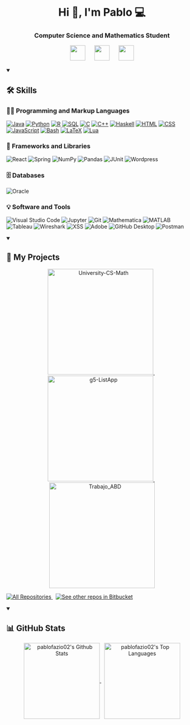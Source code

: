 <h1 align="center">Hi 👋, I'm Pablo 💻</h1>
<h3 align="center">Computer Science and Mathematics Student</h3>

<!-- Social icons section -->
<p align="center">
  <a href="mailto:pablofazio02@gmail.com"><img width="40px" src="https://img.icons8.com/color/48/000000/gmail--v1.png"></a>&nbsp;&nbsp;&nbsp;&nbsp;&nbsp;
  <a href="https://linkedin.com/in/pablofazioa"><img width="40px" src="https://cdn.jsdelivr.net/gh/devicons/devicon/icons/linkedin/linkedin-original.svg"></a>&nbsp;&nbsp;&nbsp;&nbsp;&nbsp;
  <a href="https://github.com/pablofazio02"><img width="40px" src="https://cdn.jsdelivr.net/gh/devicons/devicon/icons/github/github-original.svg"></a>
</p>

<details open>
  <summary><h2>🛠️ Skills</h2></summary>
  <!-- Algunos badges son de https://github.com/Ileriayo/markdown-badges -->

  <h3>👨‍💻 Programming and Markup Languages</h3>
  <p>
      <p>
      <a href="https://github.com/search?q=user%3Apablofazio02+language%3AJava"><img alt="Java" src="https://custom-icon-badges.demolab.com/badge/Java-007396.svg?logo=java&logoColor=white"></a>
      <a href="https://github.com/search?q=user%3Apablofazio02+language%3APython"><img alt="Python" src="https://img.shields.io/badge/Python-14354C.svg?logo=python&logoColor=white"></a>
      <a href="https://github.com/search?q=user%3Apablofazio02+language%3AR"><img alt="R" src="https://img.shields.io/badge/R-276DC3.svg?logo=r&logoColor=white"></a>
      <a href="https://github.com/search?q=user%3Apablofazio02+language%3ASQL"><img alt="SQL" src="https://img.shields.io/badge/SQL-4479A1.svg?logo=postgresql&logoColor=white"></a>
      <a href="https://github.com/search?q=user%3Apablofazio02+language%3AC"><img alt="C" src="https://img.shields.io/badge/C-03599C.svg?logo=c&logoColor=white"></a>
      <a href="https://github.com/search?q=user%3Apablofazio02+language%3AC%2B%2B"><img alt="C++" src="https://img.shields.io/badge/C++-9C033A.svg?logo=cpp&logoColor=white"></a>
      <a href="https://github.com/search?q=user%3Apablofazio02+language%3AHaskell"><img alt="Haskell" src="https://img.shields.io/badge/Haskell-5D4F85.svg?logo=haskell&logoColor=white"></a>
      <a href="https://github.com/search?q=user%3Apablofazio02+language%3AHTML"><img alt="HTML" src="https://img.shields.io/badge/HTML-E34F26.svg?logo=html5&logoColor=white"></a>
      <a href="https://github.com/search?q=user%3Apablofazio02+language%3ACSS"><img alt="CSS" src="https://img.shields.io/badge/CSS-1572B6.svg?logo=css3&logoColor=white"></a>
      <a href="https://github.com/search?q=user%3Apablofazio02+language%3AJavaScript"><img alt="JavaScript" src="https://img.shields.io/badge/JavaScript-F7DF1E.svg?logo=javascript&logoColor=black"></a>
      <a href="https://github.com/search?q=user%3Apablofazio02+language%3ABash"><img alt="Bash" src="https://img.shields.io/badge/Bash-121011.svg?logo=gnu-bash&logoColor=white"></a>
      <a href="https://github.com/search?q=user%3Apablofazio02+language%3ALaTeX"><img alt="LaTeX" src="https://img.shields.io/badge/LaTeX-008080.svg?logo=LaTeX&logoColor=white"></a>
      <a href="https://github.com/search?q=user%3Apablofazio02+language%3ALua"><img alt="Lua" src="https://img.shields.io/badge/Lua-2C2D72.svg?logo=lua&logoColor=white"></a>
  </p>
  </p>

  <h3>🧰 Frameworks and Libraries</h3>
  <p>
      <img alt="React" src="https://img.shields.io/badge/React-20232a.svg?logo=react&logoColor=%2361DAFB">
      <img alt="Spring" src="https://img.shields.io/badge/Spring-6DB33F.svg?logo=spring&logoColor=white">
      <img alt="NumPy" src="https://img.shields.io/badge/Numpy-013243.svg?logo=numpy&logoColor=white">
      <img alt="Pandas" src="https://img.shields.io/badge/Pandas-150458.svg?logo=pandas&logoColor=white">
      <img alt="JUnit" src="https://custom-icon-badges.demolab.com/badge/JUnit-25A162.svg?logo=check-circle&logoColor=white">
      <img alt="Wordpress" src="https://img.shields.io/badge/Wordpress-21759B?logo=wordpress&logoColor=white">
  </p>

  <h3>🗄️ Databases</h3>
  <p>
      <img alt="Oracle" src="https://img.shields.io/badge/Oracle-F80000.svg?logo=oracle&logoColor=white">
  </p>

  <h3>💡 Software and Tools</h3>
  <p>
      <img alt="Visual Studio Code" src="https://img.shields.io/badge/Visual%20Studio%20Code-0078d7.svg?logo=visual-studio-code&logoColor=white"></a>
      <img alt="Jupyter" src="https://img.shields.io/badge/Jupyter-F37626.svg?logo=jupyter&logoColor=white">
      <img alt="Git" src="https://img.shields.io/badge/Git-F05032.svg?logo=git&logoColor=white">
      <img alt="Mathematica" src="https://img.shields.io/badge/Mathematica-DD1100.svg?logo=wolfram-mathematica&logoColor=white">
      <img alt="MATLAB" src="https://img.shields.io/badge/MATLAB-0076A8.svg?logo=mathworks&logoColor=white">
      <img alt="Tableau" src="https://img.shields.io/badge/Tableau-E97627.svg?logo=tableau&logoColor=white">
      <img alt="Wireshark" src="https://img.shields.io/badge/Wireshark-1679A7.svg?logo=wireshark&logoColor=white">
      <img alt="XSS" src="https://img.shields.io/badge/XSS-2B2B2B.svg?logo=hackthebox&logoColor=green">
      <img alt="Adobe" src="https://img.shields.io/badge/Adobe-FF0000.svg?logo=adobe&logoColor=white">
      <img alt="GitHub Desktop" src="https://img.shields.io/badge/GitHub%20Desktop-8034A9.svg?logo=github&logoColor=white">
      <img alt="Postman" src="https://img.shields.io/badge/Postman-FF6C37?logo=postman&logoColor=white">



  </p>
</details>

<details open>
  <summary><h2>📘 My Projects</h2></summary>
  <p align="center">
    <a href="https://github.com/pablofazio02/University-CS-Math">
      <img width="278" src="https://github-readme-stats.vercel.app/api/pin/?username=pablofazio02&repo=University-CS-Math&theme=react&bg_color=1F222E&title_color=0074CC&hide_border=true&icon_color=F8D866&show_icons=false" alt="University-CS-Math">
    </a>&nbsp;
    <a href="https://github.com/nuritapedrosa/g5-ListApp">
      <img width="278" src="https://github-readme-stats.vercel.app/api/pin/?username=nuritapedrosa&repo=g5-ListApp&theme=react&bg_color=1F222E&title_color=0074CC&hide_border=true&icon_color=F8D866&show_icons=false" alt="g5-ListApp">
    </a>&nbsp;
    <a href="https://github.com/lvargasgarcia/Trabajo_ABD">
      <img width="278" src="https://github-readme-stats.vercel.app/api/pin/?username=lvargasgarcia&repo=Trabajo_ABD&theme=react&bg_color=1F222E&title_color=0074CC&hide_border=true&icon_color=F8D866&show_icons=false" alt="Trabajo_ABD">
    </a>
  </p>
  <p>
  <a href="https://github.com/pablofazio02?tab=repositories&sort=stargazers">
    <img 
        alt="All Repositories" 
        title="All Repositories" 
        src="https://custom-icon-badges.demolab.com/badge/-Click%20Here%20For%20All%20My%20Repos-40CFFF?style=for-the-badge&logoColor=white&logo=repo"
    />
</a>
  &nbsp;
  <a href="https://bitbucket.org/umafoss/talfuma/src/trabajo5-Pablo-Fazio/" target="_blank">
    <img alt="See other repos in Bitbucket" title="See other repos in Bitbucket" src="https://img.shields.io/badge/See%20other%20repos%20in%20Bitbucket-0052CC?style=for-the-badge&logo=bitbucket&logoColor=white"/>
  </a>
  </a>
</p>
</details>

<details open>
<summary><h2>📊 GitHub Stats</h2></summary>
<p align="center">
  <a href="https://github.com/anuraghazra/github-readme-stats">
    <img align = "center" height=200 alt="pablofazio02's Github Stats"
      src="https://github-readme-stats.vercel.app/api/?username=pablofazio02" />
  </a>&nbsp;
  <a href="https://github.com/anuraghazra/github-readme-stats">
    <img align = "center" height=200 alt="pablofazio02's Top Languages"
      src="https://github-readme-stats.vercel.app/api/top-langs/?username=pablofazio02&langs_count=8&layout=compact&hide=Jupyter%20Notebook,Roff" />
  </a>
</p>
</details>
